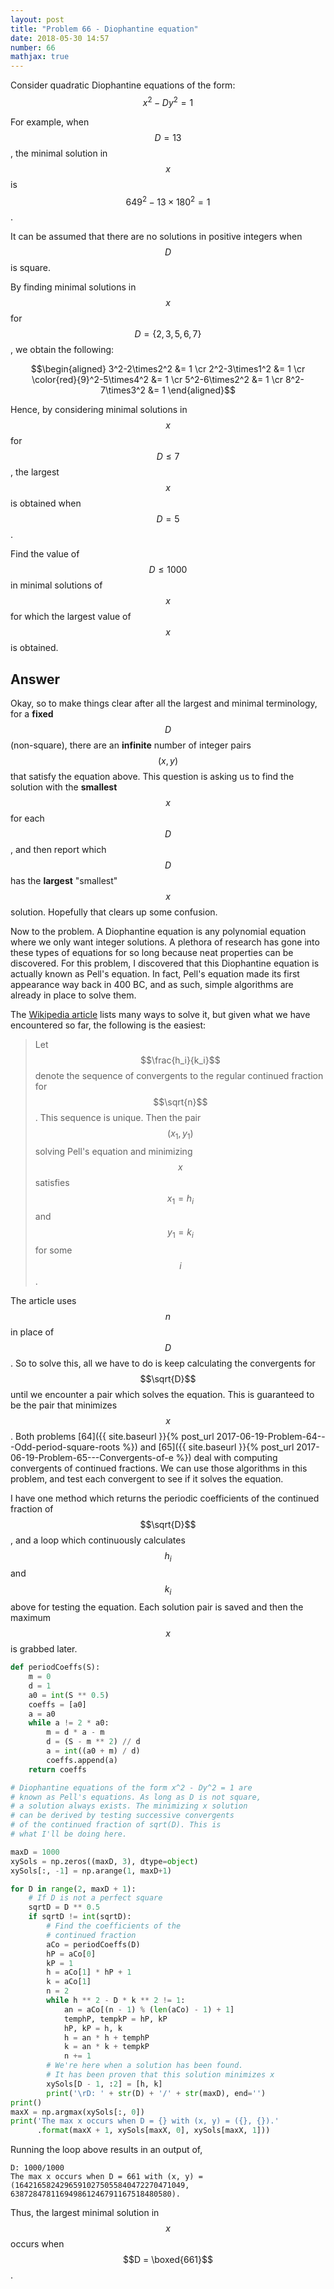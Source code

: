 ```yaml
---
layout: post
title: "Problem 66 - Diophantine equation"
date: 2018-05-30 14:57
number: 66
mathjax: true
---
```


Consider quadratic Diophantine equations of the form: $$x^2-Dy^2=1$$

For example, when $$D=13$$, the minimal solution in $$x$$ is $$649^2-13\times 180^2 = 1$$.

It can be assumed that there are no solutions in positive integers when $$D$$ is square.

By finding minimal solutions in $$x$$ for $$D = \{2,3,5,6,7\}$$, we obtain the following: 

$$\begin{aligned}
3^2-2\times2^2 &= 1
\cr
2^2-3\times1^2 &= 1
\cr
\color{red}{9}^2-5\times4^2 &= 1
\cr
5^2-6\times2^2 &= 1
\cr
8^2-7\times3^2 &= 1
\end{aligned}$$

Hence, by considering minimal solutions in $$x$$ for $$D\leq 7$$, the largest $$x$$ is obtained when $$D=5$$.

Find the value of $$D\leq 1000$$ in minimal solutions of $$x$$ for which the largest value of $$x$$ is obtained.

## Answer

Okay, so to make things clear after all the largest and minimal terminology, for a **fixed** $$D$$ (non-square), there are an **infinite** number of integer pairs $$(x,y)$$ that satisfy the equation above. This question is asking us to find the solution with the **smallest** $$x$$ for each $$D$$, and then report which $$D$$ has the **largest** "smallest" $$x$$ solution. Hopefully that clears up some confusion.

Now to the problem. A Diophantine equation is any polynomial equation where we only want integer solutions. A plethora of research has gone into these types of equations for so long because neat properties can be discovered. For this problem, I discovered that this Diophantine equation is actually known as Pell's equation. In fact, Pell's equation made its first appearance way back in 400 BC, and as such, simple algorithms are already in place to solve them.

The [Wikipedia article](https://en.wikipedia.org/wiki/Pell%27s_equation) lists many ways to solve it, but given what we have encountered so far, the following is the easiest:

> Let $$\frac{h_i}{k_i}$$ denote the sequence of convergents to the regular continued fraction for $$\sqrt{n}$$. This sequence is unique. Then the pair $$(x_1, y_1)$$ solving Pell's equation and minimizing $$x$$ satisfies $$x_1 = h_i$$ and $$y_1 = k_i$$ for some $$i$$.

The article uses $$n$$ in place of $$D$$. So to solve this, all we have to do is keep calculating the convergents for $$\sqrt{D}$$ until we encounter a pair which solves the equation. This is guaranteed to be the pair that minimizes $$x$$. Both problems [64]({{ site.baseurl }}{% post_url 2017-06-19-Problem-64---Odd-period-square-roots %}) and [65]({{ site.baseurl }}{% post_url 2017-06-19-Problem-65---Convergents-of-e %}) deal with computing convergents of continued fractions. We can use those algorithms in this problem, and test each convergent to see if it solves the equation.

I have one method which returns the periodic coefficients of the continued fraction of $$\sqrt{D}$$, and a loop which continuously calculates $$h_i$$ and $$k_i$$ above for testing the equation. Each solution pair is saved and then the maximum $$x$$ is grabbed later.

```python
def periodCoeffs(S):
    m = 0
    d = 1
    a0 = int(S ** 0.5)
    coeffs = [a0]
    a = a0
    while a != 2 * a0:
        m = d * a - m
        d = (S - m ** 2) // d
        a = int((a0 + m) / d)
        coeffs.append(a)
    return coeffs

# Diophantine equations of the form x^2 - Dy^2 = 1 are
# known as Pell's equations. As long as D is not square,
# a solution always exists. The minimizing x solution
# can be derived by testing successive convergents
# of the continued fraction of sqrt(D). This is
# what I'll be doing here.

maxD = 1000
xySols = np.zeros((maxD, 3), dtype=object)
xySols[:, -1] = np.arange(1, maxD+1)

for D in range(2, maxD + 1):
    # If D is not a perfect square
    sqrtD = D ** 0.5
    if sqrtD != int(sqrtD):
        # Find the coefficients of the
        # continued fraction
        aCo = periodCoeffs(D)
        hP = aCo[0]
        kP = 1
        h = aCo[1] * hP + 1
        k = aCo[1]
        n = 2
        while h ** 2 - D * k ** 2 != 1:
            an = aCo[(n - 1) % (len(aCo) - 1) + 1]
            temphP, tempkP = hP, kP
            hP, kP = h, k
            h = an * h + temphP
            k = an * k + tempkP
            n += 1
        # We're here when a solution has been found.
        # It has been proven that this solution minimizes x
        xySols[D - 1, :2] = [h, k]
        print('\rD: ' + str(D) + '/' + str(maxD), end='')
print()
maxX = np.argmax(xySols[:, 0])
print('The max x occurs when D = {} with (x, y) = ({}, {}).'
      .format(maxX + 1, xySols[maxX, 0], xySols[maxX, 1]))
```

Running the loop above results in an output of,

```
D: 1000/1000
The max x occurs when D = 661 with (x, y) = (16421658242965910275055840472270471049, 638728478116949861246791167518480580).
```

Thus, the largest minimal solution in $$x$$ occurs when $$D = \boxed{661}$$.